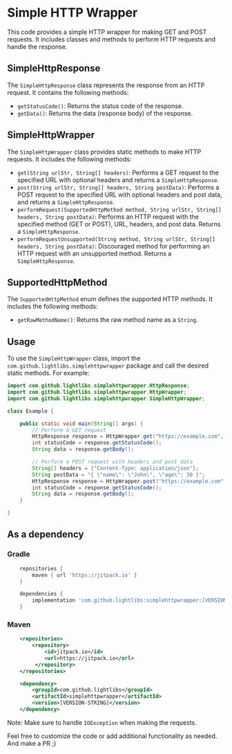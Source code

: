 # Simple HTTP Wrapper

This code provides a simple HTTP wrapper for making GET and POST requests. It includes classes and methods to perform HTTP requests and handle the response.

## SimpleHttpResponse

The `SimpleHttpResponse` class represents the response from an HTTP request. It contains the following methods:

- `getStatusCode()`: Returns the status code of the response.
- `getData()`: Returns the data (response body) of the response.

## SimpleHttpWrapper

The `SimpleHttpWrapper` class provides static methods to make HTTP requests. It includes the following methods:

- `get(String urlStr, String[] headers)`: Performs a GET request to the specified URL with optional headers and returns a `SimpleHttpResponse`.
- `post(String urlStr, String[] headers, String postData)`: Performs a POST request to the specified URL with optional headers and post data, and returns a `SimpleHttpResponse`.
- `performRequest(SupportedHttpMethod method, String urlStr, String[] headers, String postData)`: Performs an HTTP request with the specified method (GET or POST), URL, headers, and post data. Returns a `SimpleHttpResponse`.
- `performRequestUnsupported(String method, String urlStr, String[] headers, String postData)`: Discouraged method for performing an HTTP request with an unsupported method. Returns a `SimpleHttpResponse`.

## SupportedHttpMethod

The `SupportedHttpMethod` enum defines the supported HTTP methods. It includes the following methods:

- `getRawMethodName()`: Returns the raw method name as a `String`.

## Usage

To use the `SimpleHttpWrapper` class, import the `com.github.lightlibs.simplehttpwrapper` package and call the desired static methods. For example:

```java
import com.github.lightlibs.simplehttpwrapper.HttpResponse;
import com.github.lightlibs.simplehttpwrapper.HttpWrapper;
import com.github.lightlibs.simplehttpwrapper.SimpleHttpWrapper;

class Example {

    public static void main(String[] args) {
        // Perform a GET request
        HttpResponse response = HttpWrapper.get("https://example.com", null);
        int statusCode = response.getStatusCode();
        String data = response.getBody();

        // Perform a POST request with headers and post data
        String[] headers = {"Content-Type: application/json"};
        String postData = "{ \"name\": \"John\", \"age\": 30 }";
        HttpResponse response = HttpWrapper.post("https://example.com", headers, postData);
        int statusCode = response.getStatusCode();
        String data = response.getBody();
    }

}
```

## As a dependency
### Gradle
```groovy
    repositories {
        maven { url 'https://jitpack.io' }
    }
```

```groovy
    dependencies {
        implementation 'com.github.lightlibs:simplehttpwrapper:[VERSION-STRING]'
    }
```

### Maven
```xml
    <repositories>
        <repository>
            <id>jitpack.io</id>
            <url>https://jitpack.io</url>
         </repository>
    </repositories>
```

```xml
    <dependency>
        <groupId>com.github.lightlibs</groupId>
        <artifactId>simplehttpwrapper</artifactId>
        <version>[VERSION-STRING]</version>
    </dependency>
```

Note: Make sure to handle `IOException` when making the requests.

Feel free to customize the code or add additional functionality as needed. And make a PR ;)